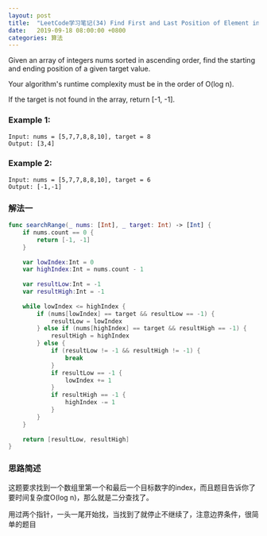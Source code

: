 ```yaml
---
layout: post
title:  "LeetCode学习笔记(34) Find First and Last Position of Element in Sorted Array"
date:   2019-09-18 08:00:00 +0800
categories: 算法
---
```


Given an array of integers nums sorted in ascending order, find the starting and ending position of a given target value.

Your algorithm's runtime complexity must be in the order of O(log n).

If the target is not found in the array, return [-1, -1].

### Example 1:

```
Input: nums = [5,7,7,8,8,10], target = 8
Output: [3,4]
```

### Example 2:

```
Input: nums = [5,7,7,8,8,10], target = 6
Output: [-1,-1]
```

### 解法一

```swift
func searchRange(_ nums: [Int], _ target: Int) -> [Int] {
    if nums.count == 0 {
        return [-1, -1]
    }
    
    var lowIndex:Int = 0
    var highIndex:Int = nums.count - 1
    
    var resultLow:Int = -1
    var resultHigh:Int = -1
    
    while lowIndex <= highIndex {
        if (nums[lowIndex] == target && resultLow == -1) {
            resultLow = lowIndex
        } else if (nums[highIndex] == target && resultHigh == -1) {
            resultHigh = highIndex
        } else {
            if (resultLow != -1 && resultHigh != -1) {
                break
            }
            if resultLow == -1 {
                lowIndex += 1
            }
            if resultHigh == -1 {
                highIndex -= 1
            }
        }
    }
    
    return [resultLow, resultHigh]
}
```

### 思路简述

这题要求找到一个数组里第一个和最后一个目标数字的index，而且题目告诉你了要时间复杂度O(log n)，那么就是二分查找了。

用过两个指针，一头一尾开始找，当找到了就停止不继续了，注意边界条件，很简单的题目

